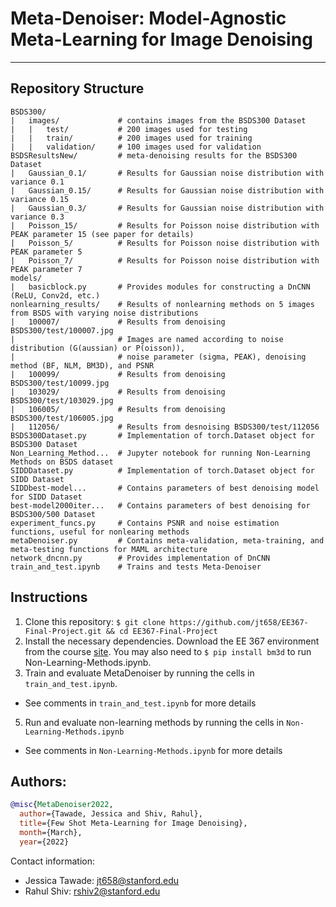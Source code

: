 # Meta-Denoiser: Model-Agnostic Meta-Learning for Image Denoising
------------------------------

## Repository Structure

```
BSDS300/
|   images/             # contains images from the BSDS300 Dataset
|   |   test/           # 200 images used for testing
|   |   train/          # 200 images used for training
|   |   validation/     # 100 images used for validation
BSDSResultsNew/         # meta-denoising results for the BSDS300 Dataset
|   Gaussian_0.1/       # Results for Gaussian noise distribution with variance 0.1
|   Gaussian_0.15/      # Results for Gaussian noise distribution with variance 0.15
|   Gaussian_0.3/       # Results for Gaussian noise distribution with variance 0.3
|   Poisson_15/         # Results for Poisson noise distribution with PEAK parameter 15 (see paper for details)
|   Poisson_5/          # Results for Poisson noise distribution with PEAK parameter 5
|   Poisson_7/          # Results for Poisson noise distribution with PEAK parameter 7
models/
|   basicblock.py       # Provides modules for constructing a DnCNN (ReLU, Conv2d, etc.)
nonlearning_results/    # Results of nonlearning methods on 5 images from BSDS with varying noise distributions
|   100007/             # Results from denoising BSDS300/test/100007.jpg
|                       # Images are named according to noise distribution (G(aussian) or P(oisson)),
|                       # noise parameter (sigma, PEAK), denoising method (BF, NLM, BM3D), and PSNR
|   100099/             # Results from denoising BSDS300/test/10099.jpg
|   103029/             # Results from denoising BSDS300/test/103029.jpg
|   106005/             # Results from denoising BSDS300/test/106005.jpg
|   112056/             # Results from desnoising BSDS300/test/112056
BSDS300Dataset.py       # Implementation of torch.Dataset object for BSDS300 Dataset
Non_Learning_Method...  # Jupyter notebook for running Non-Learning Methods on BSDS dataset
SIDDDataset.py          # Implementation of torch.Dataset object for SIDD Dataset
SIDDbest-model...       # Contains parameters of best denoising model for SIDD Dataset
best-model2000iter...   # Contains parameters of best denoising for BSDS300/500 Dataset
experiment_funcs.py     # Contains PSNR and noise estimation functions, useful for nonlearing methods
metaDenoiser.py         # Contains meta-validation, meta-training, and meta-testing functions for MAML architecture
network_dncnn.py        # Provides implementation of DnCNN
train_and_test.ipynb    # Trains and tests Meta-Denoiser
```
## Instructions
1. Clone this repository: ```$ git clone https://github.com/jt658/EE367-Final-Project.git && cd EE367-Final-Project```
2. Install the necessary dependencies. Download the EE 367 environment from the course [site](http://stanford.edu/class/ee367/HW/HW1.zip). You may also need to ```$ pip install bm3d``` to run Non-Learning-Methods.ipynb.
3. Train and evaluate MetaDenoiser by running the cells in ```train_and_test.ipynb```.
  - See comments in ```train_and_test.ipynb``` for more details
5. Run and evaluate non-learning methods by running the cells in ```Non-Learning-Methods.ipynb```
  - See comments in ```Non-Learning-Methods.ipynb``` for more details

## Authors:
```bibtex
@misc{MetaDenoiser2022,
  author={Tawade, Jessica and Shiv, Rahul},
  title={Few Shot Meta-Learning for Image Denoising},
  month={March},
  year={2022}
```
Contact information:
- Jessica Tawade: jt658@stanford.edu
- Rahul Shiv: rshiv2@stanford.edu
